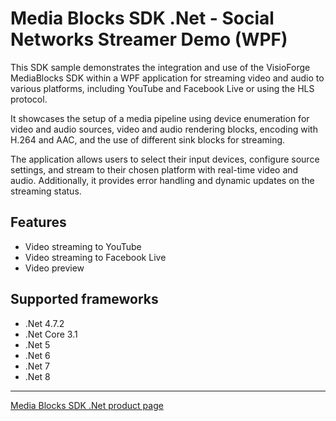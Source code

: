 # Media Blocks SDK .Net - Social Networks Streamer Demo (WPF)

This SDK sample demonstrates the integration and use of the VisioForge MediaBlocks SDK within a WPF application for streaming video and audio to various platforms, including YouTube and Facebook Live or using the HLS protocol.

It showcases the setup of a media pipeline using device enumeration for video and audio sources, video and audio rendering blocks, encoding with H.264 and AAC, and the use of different sink blocks for streaming.

The application allows users to select their input devices, configure source settings, and stream to their chosen platform with real-time video and audio. Additionally, it provides error handling and dynamic updates on the streaming status.

## Features

- Video streaming to YouTube
- Video streaming to Facebook Live
- Video preview

## Supported frameworks

- .Net 4.7.2
- .Net Core 3.1
- .Net 5
- .Net 6
- .Net 7
- .Net 8

---

[Media Blocks SDK .Net product page](https://www.visioforge.com/media-blocks-sdk)
